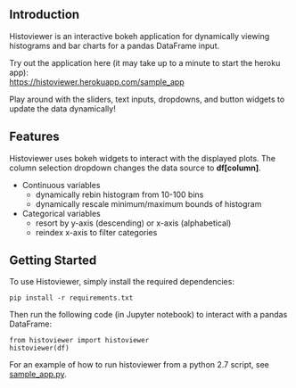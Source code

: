 ## Introduction
Histoviewer is an interactive bokeh application for dynamically viewing histograms and bar charts for a pandas DataFrame input.

Try out the application here (it may take up to a minute to start the heroku app):  
https://histoviewer.herokuapp.com/sample_app

Play around with the sliders, text inputs, dropdowns, and button widgets to update the data dynamically!

## Features
Histoviewer uses bokeh widgets to interact with the displayed plots. The column selection dropdown changes the data source to **df[column]**.

- Continuous variables
  - dynamically rebin histogram from 10-100 bins
  - dynamically rescale minimum/maximum bounds of histogram
- Categorical variables
  - resort by y-axis (descending) or x-axis (alphabetical)
  - reindex x-axis to filter categories

## Getting Started
To use Histoviewer, simply install the required dependencies:  
```
pip install -r requirements.txt
```

Then run the following code (in Jupyter notebook) to interact with a pandas DataFrame:
```
from histoviewer import histoviewer
histoviewer(df)
```

For an example of how to run histoviewer from a python 2.7 script, see [sample_app.py](https://github.com/alvinthai/histoviewer/blob/master/sample_app.py).
